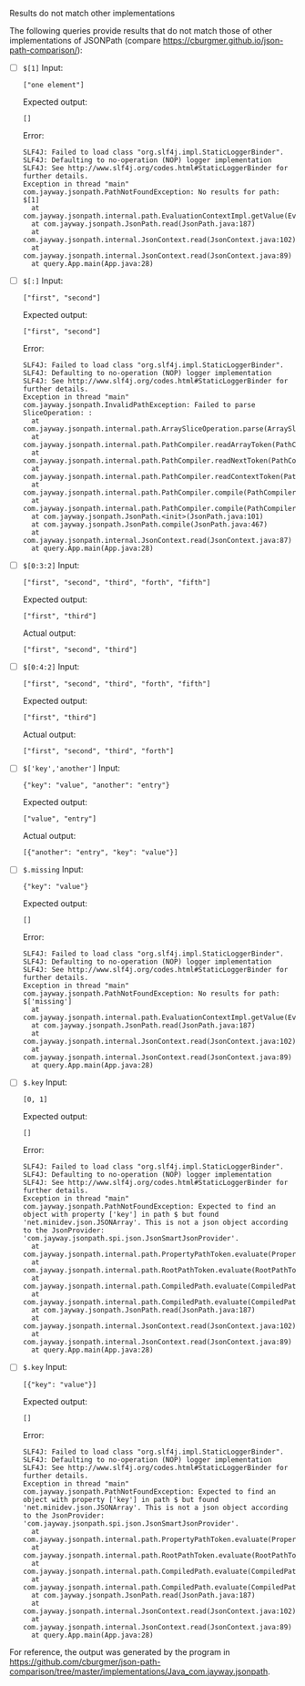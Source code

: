 Results do not match other implementations

The following queries provide results that do not match those of other implementations of JSONPath
(compare https://cburgmer.github.io/json-path-comparison/):

- [ ] `$[1]`
  Input:
  ```
  ["one element"]
  ```
  Expected output:
  ```
  []
  ```
  Error:
  ```
  SLF4J: Failed to load class "org.slf4j.impl.StaticLoggerBinder".
  SLF4J: Defaulting to no-operation (NOP) logger implementation
  SLF4J: See http://www.slf4j.org/codes.html#StaticLoggerBinder for further details.
  Exception in thread "main" com.jayway.jsonpath.PathNotFoundException: No results for path: $[1]
  	at com.jayway.jsonpath.internal.path.EvaluationContextImpl.getValue(EvaluationContextImpl.java:133)
  	at com.jayway.jsonpath.JsonPath.read(JsonPath.java:187)
  	at com.jayway.jsonpath.internal.JsonContext.read(JsonContext.java:102)
  	at com.jayway.jsonpath.internal.JsonContext.read(JsonContext.java:89)
  	at query.App.main(App.java:28)
  ```

- [ ] `$[:]`
  Input:
  ```
  ["first", "second"]
  ```
  Expected output:
  ```
  ["first", "second"]
  ```
  Error:
  ```
  SLF4J: Failed to load class "org.slf4j.impl.StaticLoggerBinder".
  SLF4J: Defaulting to no-operation (NOP) logger implementation
  SLF4J: See http://www.slf4j.org/codes.html#StaticLoggerBinder for further details.
  Exception in thread "main" com.jayway.jsonpath.InvalidPathException: Failed to parse SliceOperation: :
  	at com.jayway.jsonpath.internal.path.ArraySliceOperation.parse(ArraySliceOperation.java:70)
  	at com.jayway.jsonpath.internal.path.PathCompiler.readArrayToken(PathCompiler.java:537)
  	at com.jayway.jsonpath.internal.path.PathCompiler.readNextToken(PathCompiler.java:139)
  	at com.jayway.jsonpath.internal.path.PathCompiler.readContextToken(PathCompiler.java:124)
  	at com.jayway.jsonpath.internal.path.PathCompiler.compile(PathCompiler.java:58)
  	at com.jayway.jsonpath.internal.path.PathCompiler.compile(PathCompiler.java:75)
  	at com.jayway.jsonpath.JsonPath.<init>(JsonPath.java:101)
  	at com.jayway.jsonpath.JsonPath.compile(JsonPath.java:467)
  	at com.jayway.jsonpath.internal.JsonContext.read(JsonContext.java:87)
  	at query.App.main(App.java:28)
  ```

- [ ] `$[0:3:2]`
  Input:
  ```
  ["first", "second", "third", "forth", "fifth"]
  ```
  Expected output:
  ```
  ["first", "third"]
  ```
  Actual output:
  ```
  ["first", "second", "third"]
  ```

- [ ] `$[0:4:2]`
  Input:
  ```
  ["first", "second", "third", "forth", "fifth"]
  ```
  Expected output:
  ```
  ["first", "third"]
  ```
  Actual output:
  ```
  ["first", "second", "third", "forth"]
  ```

- [ ] `$['key','another']`
  Input:
  ```
  {"key": "value", "another": "entry"}
  ```
  Expected output:
  ```
  ["value", "entry"]
  ```
  Actual output:
  ```
  [{"another": "entry", "key": "value"}]
  ```

- [ ] `$.missing`
  Input:
  ```
  {"key": "value"}
  ```
  Expected output:
  ```
  []
  ```
  Error:
  ```
  SLF4J: Failed to load class "org.slf4j.impl.StaticLoggerBinder".
  SLF4J: Defaulting to no-operation (NOP) logger implementation
  SLF4J: See http://www.slf4j.org/codes.html#StaticLoggerBinder for further details.
  Exception in thread "main" com.jayway.jsonpath.PathNotFoundException: No results for path: $['missing']
  	at com.jayway.jsonpath.internal.path.EvaluationContextImpl.getValue(EvaluationContextImpl.java:133)
  	at com.jayway.jsonpath.JsonPath.read(JsonPath.java:187)
  	at com.jayway.jsonpath.internal.JsonContext.read(JsonContext.java:102)
  	at com.jayway.jsonpath.internal.JsonContext.read(JsonContext.java:89)
  	at query.App.main(App.java:28)
  ```

- [ ] `$.key`
  Input:
  ```
  [0, 1]
  ```
  Expected output:
  ```
  []
  ```
  Error:
  ```
  SLF4J: Failed to load class "org.slf4j.impl.StaticLoggerBinder".
  SLF4J: Defaulting to no-operation (NOP) logger implementation
  SLF4J: See http://www.slf4j.org/codes.html#StaticLoggerBinder for further details.
  Exception in thread "main" com.jayway.jsonpath.PathNotFoundException: Expected to find an object with property ['key'] in path $ but found 'net.minidev.json.JSONArray'. This is not a json object according to the JsonProvider: 'com.jayway.jsonpath.spi.json.JsonSmartJsonProvider'.
  	at com.jayway.jsonpath.internal.path.PropertyPathToken.evaluate(PropertyPathToken.java:71)
  	at com.jayway.jsonpath.internal.path.RootPathToken.evaluate(RootPathToken.java:62)
  	at com.jayway.jsonpath.internal.path.CompiledPath.evaluate(CompiledPath.java:53)
  	at com.jayway.jsonpath.internal.path.CompiledPath.evaluate(CompiledPath.java:61)
  	at com.jayway.jsonpath.JsonPath.read(JsonPath.java:187)
  	at com.jayway.jsonpath.internal.JsonContext.read(JsonContext.java:102)
  	at com.jayway.jsonpath.internal.JsonContext.read(JsonContext.java:89)
  	at query.App.main(App.java:28)
  ```

- [ ] `$.key`
  Input:
  ```
  [{"key": "value"}]
  ```
  Expected output:
  ```
  []
  ```
  Error:
  ```
  SLF4J: Failed to load class "org.slf4j.impl.StaticLoggerBinder".
  SLF4J: Defaulting to no-operation (NOP) logger implementation
  SLF4J: See http://www.slf4j.org/codes.html#StaticLoggerBinder for further details.
  Exception in thread "main" com.jayway.jsonpath.PathNotFoundException: Expected to find an object with property ['key'] in path $ but found 'net.minidev.json.JSONArray'. This is not a json object according to the JsonProvider: 'com.jayway.jsonpath.spi.json.JsonSmartJsonProvider'.
  	at com.jayway.jsonpath.internal.path.PropertyPathToken.evaluate(PropertyPathToken.java:71)
  	at com.jayway.jsonpath.internal.path.RootPathToken.evaluate(RootPathToken.java:62)
  	at com.jayway.jsonpath.internal.path.CompiledPath.evaluate(CompiledPath.java:53)
  	at com.jayway.jsonpath.internal.path.CompiledPath.evaluate(CompiledPath.java:61)
  	at com.jayway.jsonpath.JsonPath.read(JsonPath.java:187)
  	at com.jayway.jsonpath.internal.JsonContext.read(JsonContext.java:102)
  	at com.jayway.jsonpath.internal.JsonContext.read(JsonContext.java:89)
  	at query.App.main(App.java:28)
  ```


For reference, the output was generated by the program in https://github.com/cburgmer/json-path-comparison/tree/master/implementations/Java_com.jayway.jsonpath.
